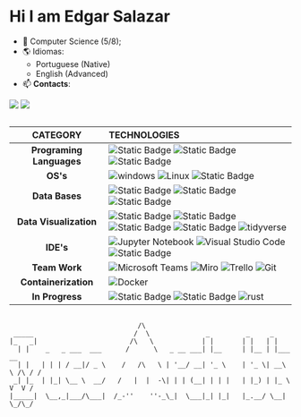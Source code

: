# Hi I am Edgar Salazar

* 🔭 Computer Science (5/8);
* 🌎 Idiomas:
    * Portuguese (Native)
    * English (Advanced)
* 📫 **Contacts**:
<div> 
  <a href = "mailto:edgar1macedosalazar@gmail.com"><img src="https://img.shields.io/badge/-Gmail-%23333?style=for-the-badge&logo=gmail&logoColor=white" target="_blank"></a>
  <a href="https://www.linkedin.com/in/edgar-salazar-a4388115b" target="_blank"><img src="https://img.shields.io/badge/-LinkedIn-%230077B5?style=for-the-badge&logo=linkedin&logoColor=white" target="_blank"></a> 
  
</div>

##

| **CATEGORY** | **TECHNOLOGIES** |
| :---: |  :--- |
| **Programing Languages** | ![Static Badge](https://img.shields.io/badge/java-%23DD0700?style=for-the-badge&logo=java&logoColor=white) ![Static Badge](https://img.shields.io/badge/python-%233776AB?style=for-the-badge&logo=python&logoColor=white) ![Static Badge](https://img.shields.io/badge/r-%233776AB?style=for-the-badge&logo=r&logoColor=white) |
| **OS's** | ![windows](https://img.shields.io/badge/windows-%230078D0?style=for-the-badge&logo=windows&logoColor=white) ![Linux](https://img.shields.io/badge/Linux-FCC624?style=for-the-badge&logo=linux&logoColor=black) ![Static Badge](https://img.shields.io/badge/archlinux-%230078D4?style=for-the-badge&logo=archlinux&logoColor=white) |
| **Data Bases** | ![Static Badge](https://img.shields.io/badge/postgresql-%234169E1?style=for-the-badge&logo=postgresql&logoColor=white) ![Static Badge](https://img.shields.io/badge/mysql-%234479A1?style=for-the-badge&logo=mysql&logoColor=white) ![Static Badge](https://img.shields.io/badge/mongodb-%2347A248?style=for-the-badge&logo=mongodb&logoColor=white) |
| **Data Visualization** | ![Static Badge](https://img.shields.io/badge/powerbi-%23F2C811?style=for-the-badge&logo=powerbi&logoColor=black) ![Static Badge](https://img.shields.io/badge/dash-%230095D5?style=for-the-badge&logo=plotly&logoColor=white) ![Static Badge](https://img.shields.io/badge/matplotlib-%233976AB?style=for-the-badge&logo=matplotlib&logoColor=white) ![Static Badge](https://img.shields.io/badge/seaborn-%23007C91?style=for-the-badge&logoColor=white) ![tidyverse](https://img.shields.io/badge/tidyverse-%23F05032?style=for-the-badge&logo=tidyverse&logoColor=white) |
| **IDE's** | ![Jupyter Notebook](https://img.shields.io/badge/jupyter-%23FA0F00.svg?style=for-the-badge&logo=jupyter&logoColor=white)  ![Visual Studio Code](https://img.shields.io/badge/Visual%20Studio%20Code-0078d7.svg?style=for-the-badge&logo=code&logoColor=white) ![Static Badge](https://img.shields.io/badge/neovim-%2347A248?style=for-the-badge&logo=neovim&logoColor=white) |
| **Team Work** | ![Microsoft Teams](https://img.shields.io/badge/Microsoft%20Teams-6264A7?style=for-the-badge&logo=microsoft-teams&logoColor=white) ![Miro](https://img.shields.io/badge/Miro-FFD02F?style=for-the-badge&logo=miro&logoColor=050036) ![Trello](https://img.shields.io/badge/Trello-0052CC?style=for-the-badge&logo=trello&logoColor=white) ![Git](https://img.shields.io/badge/Git-F05032?style=for-the-badge&logo=git&logoColor=white)           |
| **Containerization** | ![Docker](https://img.shields.io/badge/Docker-2496ED?style=for-the-badge&logo=docker&logoColor=white) |
| **In Progress** | ![Static Badge](https://img.shields.io/badge/bash-%23DD0700?style=for-the-badge&logo=shell&logoColor=white) ![Static Badge](https://img.shields.io/badge/go-%230078D4?style=for-the-badge&logo=go&logoColor=white) ![rust](https://img.shields.io/badge/rust-%23F05032?style=for-the-badge&logo=rust&logoColor=white) | 

##
```
                                /\  
 _____                         /  \              _         _     _ 
|_   _|                       /\   \            | |       | |   | |
  | |    _   _ ___  ___      /      \   _ __ ___| |__     | |__ | |___      __
  | |   | | | / __|/ _ \    /   /\   \ | '__/ __| '_ \    | '_ \| __\ \ /\ / /
 _| |_  | |_| \__ \  __/   /   |  |  -\| | | (__| | | |   | |_) | |_ \ V  V / 
|_____|  \__,_|___/\___|  /_-''    ''-_\_|  \___|_| |_|   |_.__/ \__| \_/\_/
```
